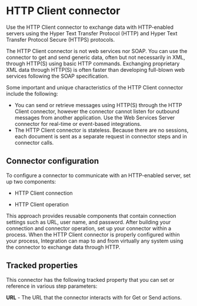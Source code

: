 # HTTP Client connector 

<head>
  <meta name="guidename" content="Integration"/>
  <meta name="context" content="GUID-562c73c8-2b0a-4256-89e3-acc2471aedcc"/>
</head>


Use the HTTP Client connector to exchange data with HTTP-enabled servers using the Hyper Text Transfer Protocol \(HTTP\) and Hyper Text Transfer Protocol Secure \(HTTPS\) protocols.

The HTTP Client connector is not web services nor SOAP. You can use the connector to get and send generic data, often but not necessarily in XML, through HTTP\(S\) using basic HTTP commands. Exchanging proprietary XML data through HTTP\(S\) is often faster than developing full-blown web services following the SOAP specification.

Some important and unique characteristics of the HTTP Client connector include the following:

-   You can send or retrieve messages using HTTP\(S\) through the HTTP Client connector, however the connector cannot listen for outbound messages from another application. Use the Web Services Server connector for real-time or event-based integrations.
-   The HTTP Client connector is stateless. Because there are no sessions, each document is sent as a separate request in connector steps and in connector calls.


## Connector configuration 

To configure a connector to communicate with an HTTP-enabled server, set up two components:

-   HTTP Client connection

-   HTTP Client operation


This approach provides reusable components that contain connection settings such as URL, user name, and password. After building your connection and connector operation, set up your connector within a process. When the HTTP Client connector is properly configured within your process, Integration can map to and from virtually any system using the connector to exchange data through HTTP.

## Tracked properties 

This connector has the following tracked property that you can set or reference in various step parameters:

**URL** - 
The URL that the connector interacts with for Get or Send actions.


